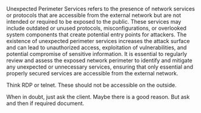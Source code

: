 Unexpected Perimeter Services refers to the presence of network services or protocols that are accessible from the external network but are not intended or required to be exposed to the public. These services may include outdated or unused protocols, misconfigurations, or overlooked system components that create potential entry points for attackers. The existence of unexpected perimeter services increases the attack surface and can lead to unauthorized access, exploitation of vulnerabilities, and potential compromise of sensitive information. It is essential to regularly review and assess the exposed network perimeter to identify and mitigate any unexpected or unnecessary services, ensuring that only essential and properly secured services are accessible from the external network.


Think RDP or telnet. These should not be accessible on the outside.

When in doubt, just ask the client. Maybe there is a good reason. But ask and then if required document.

